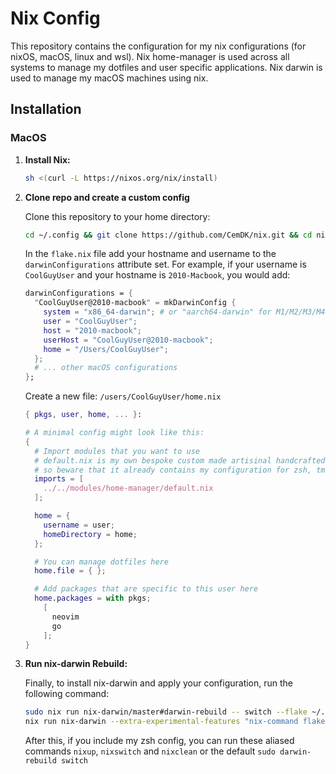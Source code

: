 # Nix Config

This repository contains the configuration for my nix configurations (for nixOS, macOS, linux and wsl).
Nix home-manager is used across all systems to manage my dotfiles and user specific applications.
Nix darwin is used to manage my macOS machines using nix.

## Installation

### MacOS

1. **Install Nix:**

    ```sh
    sh <(curl -L https://nixos.org/nix/install) 
    ```

2. **Clone repo and create a custom config**

    Clone this repository to your home directory:

    ```sh
    cd ~/.config && git clone https://github.com/CemDK/nix.git && cd nix
    ```

    In the `flake.nix` file add your hostname and username to the `darwinConfigurations` attribute set.
    For example, if your username is `CoolGuyUser` and your hostname is `2010-Macbook`, you would add:

    ```nix
    darwinConfigurations = {
      "CoolGuyUser@2010-macbook" = mkDarwinConfig {
        system = "x86_64-darwin"; # or "aarch64-darwin" for M1/M2/M3/M4 Macs
        user = "CoolGuyUser";
        host = "2010-macbook";
        userHost = "CoolGuyUser@2010-macbook";
        home = "/Users/CoolGuyUser";
      };
      # ... other macOS configurations
    };
    ```

    Create a new file: `/users/CoolGuyUser/home.nix`

    ```nix
    { pkgs, user, home, ... }:

    # A minimal config might look like this:
    {
      # Import modules that you want to use
      # default.nix is my own bespoke custom made artisinal handcrafted setup
      # so beware that it already contains my configuration for zsh, tmux, zoxide, etc.
      imports = [
        ../../modules/home-manager/default.nix
      ];

      home = {
        username = user;
        homeDirectory = home;
      };

      # You can manage dotfiles here 
      home.file = { };

      # Add packages that are specific to this user here
      home.packages = with pkgs;
        [
          neovim
          go
        ];
    }
    ```

3. **Run nix-darwin Rebuild:**

    Finally, to install nix-darwin and apply your configuration, run the following command:

    ```sh
    sudo nix run nix-darwin/master#darwin-rebuild -- switch --flake ~/.config/nix/.#$(whoami)@work
    nix run nix-darwin --extra-experimental-features "nix-command flakes" -- switch --flake .#$(whoami)@$(hostname -s)
    ```

    After this, if you include my zsh config, you can run these aliased commands `nixup`, `nixswitch` and `nixclean`
    or the default `sudo darwin-rebuild switch`
